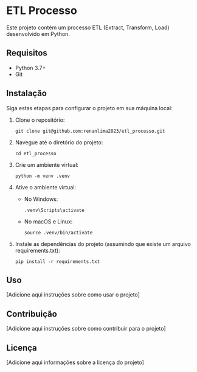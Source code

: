 # ETL Processo

Este projeto contém um processo ETL (Extract, Transform, Load) desenvolvido em Python.

## Requisitos

- Python 3.7+
- Git

## Instalação

Siga estas etapas para configurar o projeto em sua máquina local:

1. Clone o repositório:
   ```
   git clone git@github.com:renanlima2023/etl_processo.git
   ```

2. Navegue até o diretório do projeto:
   ```
   cd etl_processo
   ```

3. Crie um ambiente virtual:
   ```
   python -m venv .venv
   ```

4. Ative o ambiente virtual:
   - No Windows:
     ```
     .venv\Scripts\activate
     ```
   - No macOS e Linux:
     ```
     source .venv/bin/activate
     ```

5. Instale as dependências do projeto (assumindo que existe um arquivo requirements.txt):
   ```
   pip install -r requirements.txt
   ```

## Uso

[Adicione aqui instruções sobre como usar o projeto]

## Contribuição

[Adicione aqui instruções sobre como contribuir para o projeto]

## Licença

[Adicione aqui informações sobre a licença do projeto]

